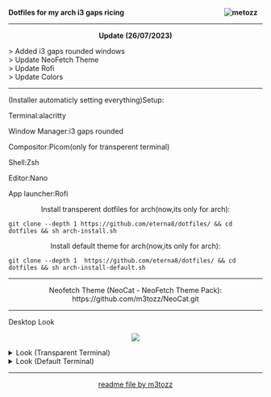 <b><img src="https://hits.sh/github.com/eterna8/dotfiles.git.svg?label=views&color=fe7d37" alt="metozz" hspace="10"
 align="right" /> Dotfiles for my arch i3 gaps ricing</b>
 
--------------------------------------------------------------------------


<p align="center"> <b>Update (26/07/2023)</b></p>
> Added i3 gaps rounded windows <br>
> Update NeoFetch Theme <br>
> Update Rofi <br>
> Update Colors <br>

--------------------------------------------------------------------------
(Installer automaticly setting everything)Setup:

Terminal:alacritty

Window Manager:i3 gaps rounded

Compositor:Picom(only for transperent terminal)

Shell:Zsh

Editor:Nano

App launcher:Rofi

<p align="center">Install transperent dotfiles for arch(now,its only for arch):</p>

```
git clone --depth 1 https://github.com/eterna8/dotfiles/ && cd dotfiles && sh arch-install.sh
```

<p align="center">Install default theme for arch(now,its only for arch):</p>

```
git clone --depth 1  https://github.com/eterna8/dotfiles/ && cd dotfiles && sh arch-install-default.sh
```

--------------------------------------------------------------------------
<p align="center">Neofetch Theme (NeoCat - NeoFetch Theme Pack): https://github.com/m3tozz/NeoCat.git</p>

--------------------------------------------------------------------------
Desktop Look<br>

<p align="center"><img src="https://github.com/eterna8/dotfiles/assets/79897762/a067fe54-a0d0-4878-9c63-3dab4c37d492">


<br/>
<details>
<summary> Look (Transparent Terminal) </summary>

![image](https://github.com/eterna8/dotfiles/assets/79897762/530e7915-15a4-487f-b222-021eb7f90de1)
</details>

<details>
<summary> Look (Default Terminal) </summary> 

![image](https://github.com/eterna8/dotfiles/assets/79897762/310d0dc3-a194-463d-baca-4c89fa83ef41)
</details>

--------------------------------------------------------------------------
<p align="center"><a href="https://github.com/m3tozz">readme file by m3tozz</a>
